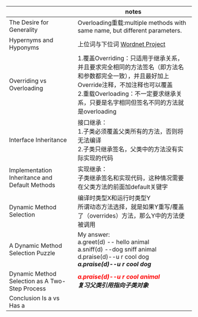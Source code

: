 |                                                | notes                                                        |
| ---------------------------------------------- | ------------------------------------------------------------ |
| The Desire for Generality                      | Overloading重载:multiple methods with same name, but different parameters. |
| Hypernyms and Hyponyms                         | 上位词与下位词 [Wordnet Project](https://wordnet.princeton.edu/) |
| Overriding vs Overloading                      | 1.覆盖Overriding：只适用于继承关系，并且要求完全相同的方法签名（即方法名和参数都完全一致），并且最好加上Override注释，不加注释也可以覆盖<br>2.重载Overloading：不一定要求继承关系，只要是名字相同但签名不同的方法就是overloading |
| Interface Inheritance                          | 接口继承：<br>1.子类必须覆盖父类所有的方法，否则将无法编译<br>2.子类只继承签名，父类中的方法没有实际实现的代码 |
| Implementation Inheritance and Default Methods | 实现继承：<br>子类继承签名和实现代码，这种情况需要在父类方法的前面加default关键字 |
| Dynamic Method Selection                       | 编译时类型X和运行时类型Y<br />所谓动态方法选择，就是如果Y重写/覆盖了（overrides）方法，那么Y中的方法便被调用 |
| A Dynamic Method Selection Puzzle              | My answer:<br/>a.greet(d) -- hello animal<br/>a.sniff(d) --dog sniff animal<br/>d.praise(d)--u r cool dog<br/>***a.praise(d)--u r cool dog*** |
| Dynamic Method Selection as A Two-Step Process | ***<font color='red'>a.praise(d)--u r cool animal</font>***<br/>***复习父类引用指向子类对象*** |
| Conclusion Is a vs Has a                       |                                                              |
